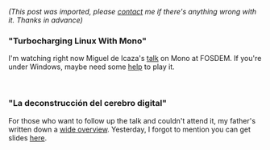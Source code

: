 *(This post was imported, please [contact](#/contact) me if there's anything wrong with it. Thanks in advance)*

<div class="entry-body">
<h3>"Turbocharging Linux With Mono"</h3>
<p>
	I'm watching right now Miguel de Icaza's <a href="http://ftp.belnet.be/mirrors/FOSDEM/2007/FOSDEM2007-TurboCachingLinuxWithMono.ogg">talk</a> on Mono at FOSDEM. If you're under Windows, maybe need some <a href="http://windowsxp.mvps.org/ogg.htm">help</a> to play it.
</p>
<br />
<h3>"La deconstrucci&oacute;n del cerebro digital"</h3>
<p>
	For those who want to follow up the talk and couldn't attend it, my father's written down a <a href="http://www.joseantoniocobena.com/?p=195">wide overview</a>. Yesterday, I forgot to mention you can get slides <a href="http://www.cs.us.es/DiNeT/Files/La%20deconstruccion%20del%20cerebro%20digital%20-%20Imaginatica%202007%20-%2005-03-07.zip">here</a>.
</p>
</div>
